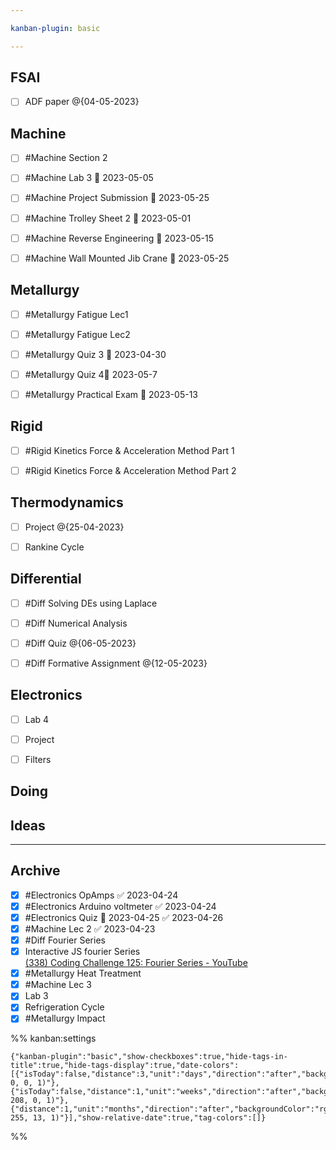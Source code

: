 ```yaml
---

kanban-plugin: basic

---
```


## FSAI

- [ ] ADF paper @{04-05-2023}


## Machine

- [ ] #Machine Section 2
- [ ] #Machine Lab 3 📅 2023-05-05
- [ ] #Machine Project Submission 📅 2023-05-25
- [ ] #Machine Trolley Sheet 2 📅 2023-05-01
- [ ] #Machine Reverse Engineering 📅 2023-05-15
- [ ] #Machine Wall Mounted Jib Crane 📅 2023-05-25


## Metallurgy

- [ ] #Metallurgy Fatigue Lec1
- [ ] #Metallurgy Fatigue Lec2
- [ ] #Metallurgy Quiz 3 📅 2023-04-30
- [ ] #Metallurgy Quiz 4📅 2023-05-7
- [ ] #Metallurgy Practical Exam 📅 2023-05-13


## Rigid

- [ ] #Rigid Kinetics Force & Acceleration Method Part 1
- [ ] #Rigid Kinetics Force & Acceleration Method Part 2


## Thermodynamics

- [ ] Project @{25-04-2023}
- [ ] Rankine Cycle


## Differential

- [ ] #Diff Solving DEs using Laplace
- [ ] #Diff Numerical Analysis
- [ ] #Diff Quiz @{06-05-2023}
- [ ] #Diff Formative Assignment @{12-05-2023}


## Electronics

- [ ] Lab 4
- [ ] Project
- [ ] Filters


## Doing



## Ideas



***

## Archive

- [x] #Electronics OpAmps ✅ 2023-04-24
- [x] #Electronics Arduino voltmeter ✅ 2023-04-24
- [x] #Electronics Quiz 📅 2023-04-25 ✅ 2023-04-26
- [x] #Machine Lec 2 ✅ 2023-04-23
- [x] #Diff Fourier Series
- [x] Interactive JS fourier Series<br>[(338) Coding Challenge 125: Fourier Series - YouTube](https://www.youtube.com/watch?v=Mm2eYfj0SgA)
- [x] #Metallurgy Heat Treatment
- [x] #Machine Lec 3
- [x] Lab 3
- [x] Refrigeration Cycle
- [x] #Metallurgy  Impact

%% kanban:settings
```
{"kanban-plugin":"basic","show-checkboxes":true,"hide-tags-in-title":true,"hide-tags-display":true,"date-colors":[{"isToday":false,"distance":3,"unit":"days","direction":"after","backgroundColor":"rgba(255, 0, 0, 1)"},{"isToday":false,"distance":1,"unit":"weeks","direction":"after","backgroundColor":"rgba(255, 208, 0, 1)"},{"distance":1,"unit":"months","direction":"after","backgroundColor":"rgba(0, 255, 13, 1)"}],"show-relative-date":true,"tag-colors":[]}
```
%%